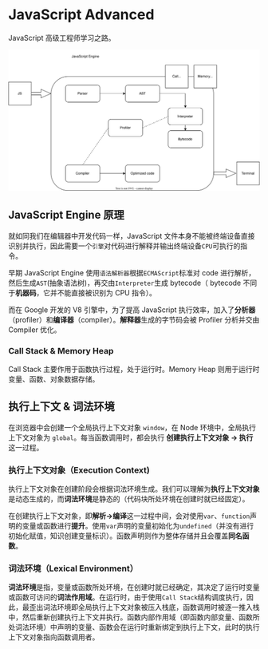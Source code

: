 # JavaScript Advanced

JavaScript 高级工程师学习之路。

![图片](https://github.com/Aerolii/MyBookshelf/blob/main/JavaScript_Advanced/images/JavaScript_Engine.svg)

## JavaScript Engine 原理

就如同我们在编辑器中开发代码一样，JavaScript 文件本身不能被终端设备直接识别并执行，因此需要一个`引擎`对代码进行解释并输出终端设备`CPU`可执行的指令。

早期 JavaScript Engine 使用`语法解析器`根据`ECMAScript`标准对 code 进行解析，然后生成`AST`(抽象语法树)，再交由`Interpreter`生成 bytecode（ bytecode 不同于**机器码**，它并不能直接被识别为 CPU 指令）。

而在 Google 开发的 V8 引擎中，为了提高 JavaScript 执行效率，加入了**分析器**（profiler）和**编译器**（compiler）。**解释器**生成的字节码会被 Profiler 分析并交由 Compiler 优化。

### Call Stack & Memory Heap

 Call Stack 主要作用于函数执行过程，处于运行时。Memory Heap 则用于运行时变量、函数、对象数据存储。
 
## 执行上下文 & 词法环境

在浏览器中会创建一个全局执行上下文对象 `window`，在 Node 环境中，全局执行上下文对象为 `global`。每当函数调用时，都会执行 **创建执行上下文对象 -> 执行** 这一过程。

### 执行上下文对象（Execution Context)

执行上下文对象在创建阶段会根据词法环境生成。我们可以理解为**执行上下文对象**是动态生成的，而**词法环境**是静态的（代码块所处环境在创建时就已经固定）。

在创建执行上下文对象，即**解析->编译**这一过程中间，会对使用`var`、`function`声明的变量或函数进行**提升**。使用`var`声明的变量初始化为`undefined`（并没有进行初始化赋值，知识创建变量标识）。函数声明则作为整体存储并且会覆盖**同名函数**。

### 词法环境（Lexical Environment）

**词法环境**是指，变量或函数所处环境，在创建时就已经确定，其决定了运行时变量或函数可访问的**词法作用域**。在运行时，由于使用`Call Stack`结构调度执行，因此，最歪出词法环境即全局执行上下文对象被压入栈底，函数调用时被逐一推入栈中，然后重新创建执行上下文并执行。函数内部作用域（即函数内部变量、函数所处词法环境）中声明的变量、函数会在运行时重新绑定到执行上下文，此时的执行上下文对象指向函数调用者。
